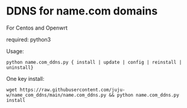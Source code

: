# DDNS for name.com domains

For Centos and Openwrt

required: python3

Usage:

```
python name.com_ddns.py { install | update | config | reinstall | uninstall}
```

One key install:

```
wget https://raw.githubusercontent.com/juju-w/name_com_ddns/main/name.com_ddns.py && python name.com_ddns.py install
```